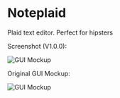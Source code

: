 Noteplaid
=========

Plaid text editor. Perfect for hipsters

Screenshot (V1.0.0):

![GUI Mockup](http://i.imgur.com/rnhJaaS.png)



Original GUI Mockup:

![GUI Mockup](http://i.imgur.com/5cZsTAH.png)

